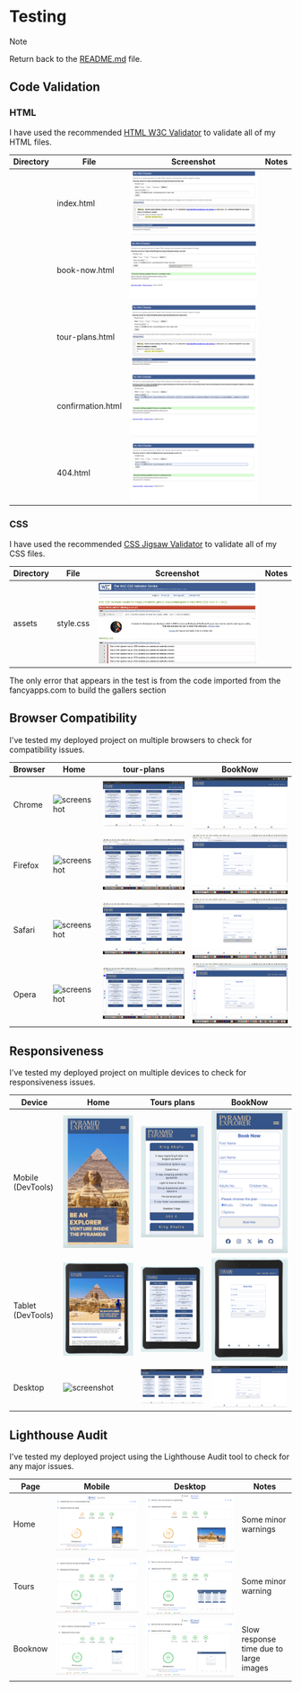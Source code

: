 # Testing

> [!NOTE]  
> Return back to the [README.md](README.md) file.


## Code Validation

### HTML

I have used the recommended [HTML W3C Validator](https://validator.w3.org) to validate all of my HTML files.

| Directory | File | Screenshot | Notes |
| --- | --- | --- | --- |
|  | index.html | ![screenshot](documentation/validation/path-to-screenshot.png) | |
|  | book-now.html | ![screenshot](documentation/validation/path-to-screenshot-b.png) | |
|  | tour-plans.html | ![screenshot](documentation/validation/path-to-screenshot-t.png) | |
|  | confirmation.html | ![screenshot](documentation/validation/path-to-screenshot-c.png) | |
|  | 404.html | ![screenshot](documentation/validation/path-to-screenshot-4.png) | |

### CSS

I have used the recommended [CSS Jigsaw Validator](https://jigsaw.w3.org/css-validator) to validate all of my CSS files.

| Directory | File | Screenshot | Notes |
| --- | --- | --- | --- |
| assets | style.css | ![screenshot](documentation/validation/css-v-index.png) | |

The only error that appears in the test is from the code imported from the fancyapps.com to build the gallers section 

## Browser Compatibility

I've tested my deployed project on multiple browsers to check for compatibility issues.

| Browser | Home | tour-plans | BookNow |
| --- | --- | --- | --- |
| Chrome | ![screenshot](documentation/validation/chrome.png) | ![screenshot](documentation/validation/chrome2.png) | ![screenshot](documentation/validation/chrome3.png) | ![screenshot](documentation/validation/chrome4.png) |
| Firefox | ![screenshot](documentation/validation/firefox.png) | ![screenshot](documentation/validation/firefox2.png) | ![screenshot](documentation/validation/firefox3.png) | ![screenshot](documentation/validation/firefox4.png) | Works as expected |
| Safari | ![screenshot](documentation/validation/safari.png) | ![screenshot](documentation/validation/safari2.png) | ![screenshot](documentation/validation/safari3.png) | ![screenshot](documentation/validation/safari4.png) | Minor CSS differences |
| Opera | ![screenshot](documentation/validation/opera.png) | ![screenshot](documentation/validation/opera2.png) | ![screenshot](documentation/validation/opera3.png) | ![screenshot](documentation/validation/opera4.png) | Minor differences |

## Responsiveness

I've tested my deployed project on multiple devices to check for responsiveness issues.

| Device | Home | Tours plans | BookNow |
| --- | --- | --- | --- |
| Mobile (DevTools) | ![screenshot](documentation/validation/mob1.png) | ![screenshot](documentation/validation/mob2.png) | ![screenshot](documentation/validation/mob4.png) | ![screenshot](documentation/validation/mob5.png) |
| Tablet (DevTools) | ![screenshot](documentation/validation/tab-1.png) | ![screenshot](documentation/validation/tab-2.png) | ![screenshot](documentation/validation/tab-3.png) | ![screenshot](documentation/validation/tab-4.png) |
| Desktop | ![screenshot](documentation/validation/chrome.png) | ![screenshot](documentation/validation/chrome2.png) | ![screenshot](documentation/validation/chrome3.png) | ![screenshot](documentation/validation/chrome4.png)  |

## Lighthouse Audit

I've tested my deployed project using the Lighthouse Audit tool to check for any major issues.

| Page | Mobile | Desktop | Notes |
| --- | --- | --- | --- |
| Home | ![screenshot](documentation/testing/home-M.png) | ![screenshot](documentation/testing/home-D.png) | Some minor warnings |
| Tours | ![screenshot](documentation/testing/tour-M.png) | ![screenshot](documentation/testing/tour-D.png) | Some minor warning|
| Booknow | ![screenshot](documentation/testing/book-M.png) | ![screenshot](documentation/testing/book-D.png) | Slow response time due to large images |

